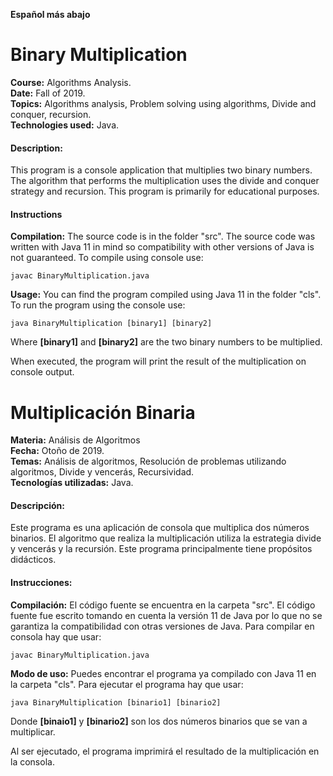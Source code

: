 **Español más abajo**

# Binary Multiplication
**Course:** Algorithms Analysis.<br>
**Date:** Fall of 2019.<br>
**Topics:** Algorithms analysis, Problem solving using algorithms, Divide and conquer, recursion.<br>
**Technologies used:** Java.<br>

#### Description:
This program is a console application that multiplies two binary numbers. The algorithm that performs the multiplication uses the divide and conquer strategy and recursion. This program is primarily for educational purposes. 

#### Instructions
**Compilation:** The source code is in the folder "src". The source code was written with Java 11 in mind so compatibility with other versions of Java is not guaranteed. To compile using console use:

```
javac BinaryMultiplication.java
```

**Usage:** You can find the program compiled using Java 11 in the folder "cls". To run the program using the console use:

```
java BinaryMultiplication [binary1] [binary2]
```
Where **[binary1]** and **[binary2]** are the two binary numbers to be multiplied.

When executed, the program will print the result of the multiplication on console output.



# Multiplicación Binaria
**Materia:** Análisis de Algoritmos<br>
**Fecha:** Otoño de 2019.<br>
**Temas:** Análisis de algoritmos, Resolución de problemas utilizando algoritmos, Divide y vencerás, Recursividad.<br>
**Tecnologías utilizadas:** Java.<br>

#### Descripción:
Este programa es una aplicación de consola que multiplica dos números binarios. El algoritmo que realiza la multiplicación utiliza la estrategia divide y vencerás y la recursión. Este programa principalmente tiene propósitos didácticos.

#### Instrucciones:
**Compilación:** El código fuente se encuentra en la carpeta "src". El código fuente fue escrito tomando en cuenta la versión 11 de Java por lo que no se garantiza la compatibilidad con otras versiones de Java. Para compilar en consola hay que usar:

```
javac BinaryMultiplication.java
```

**Modo de uso:** Puedes encontrar el programa ya compilado con Java 11 en la carpeta "cls". Para ejecutar el programa hay que usar:

```
java BinaryMultiplication [binario1] [binario2]
```
Donde **[binaio1]** y **[binario2]** son los dos números binarios que se van a multiplicar.

Al ser ejecutado, el programa imprimirá el resultado de la multiplicación en la consola.
